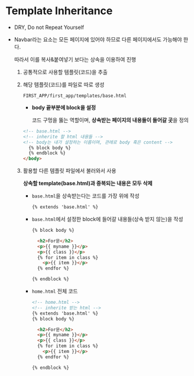 # Template Inheritance

- DRY, Do not Repeat Yourself

- Navbar라는 요소는 모든 페이지에 있어야 하므로 다른 페이지에서도 가능해야 한다.

  따라서 이를 복사&붙여넣기 보다는 상속을 이용하여 진행

  1. 공통적으로 사용할 템플릿(코드)을 추출

  2. 해당 템플릿(코드)를 파일로 따로 생성

     `FIRST_APP/first_app/templates/base.html`

     - **body 끝부분에 block을 설정**

       코드 구멍을 뚫는 역할이며, **상속받는 페이지의 내용들이 들어갈 곳**을 정의

     ```html
     <!-- base.html -->
     <!-- inherite 할 html 내용들 -->
     <!-- body는 내가 설정하는 이름이며, 관례로 body 혹은 content -->
       {% block body %}
       {% endblock %}
     </body>
     ```

  3. 활용할 다른 템플릿 파일에서 불러와서 사용

     **상속할 template(base.html)과 중복되는 내용은 모두 삭제**

     - `base.html`을 상속받는다는 코드를 가장 위에 작성

       ```html
       {% extends 'base.html' %}
       ```

     - `base.html`에서 설정한 block에 들어갈 내용들(상속 받지 않는)을 작성

       ```html
       {% block body %}
       
         <h2>For문</h2>
         <p>{{ myname }}</p>
         <p>{{ class }}</p>
         {% for item in class %}
           <p>{{ item }}</p>
         {% endfor %}
       
       {% endblock %}
       ```

     - `home.html` 전체 코드

       ```html
       <!-- home.html -->
       <!-- inherite 받는 html -->
       {% extends 'base.html' %}
       {% block body %}
       
         <h2>For문</h2>
         <p>{{ myname }}</p>
         <p>{{ class }}</p>
         {% for item in class %}
           <p>{{ item }}</p>
         {% endfor %}
       
       {% endblock %}
       ```